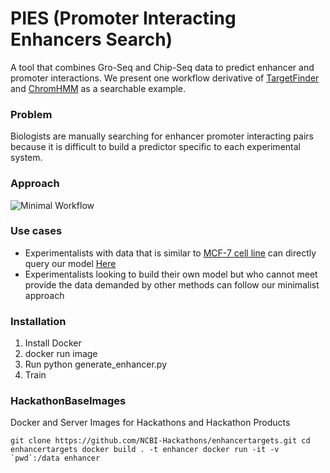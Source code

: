 #  PIES (Promoter Interacting Enhancers Search)
A tool that combines Gro-Seq and Chip-Seq data to predict enhancer and promoter interactions. We present one workflow derivative of [TargetFinder](https://github.com/shwhalen/targetfinder) and [ChromHMM](http://compbio.mit.edu/ChromHMM/) as a searchable example.

### Problem
Biologists are manually searching for enhancer promoter interacting pairs because it is difficult to build a predictor specific to each experimental system.

### Approach
![Minimal Workflow](https://raw.githubusercontent.com/NCBI-Hackathons/enhancertargets/master/img/MinWorkflow.png)

### Use cases
 - Experimentalists with data that is similar to [MCF-7 cell line](https://en.wikipedia.org/wiki/MCF-7) can directly query our model [Here](https://www.google.com)
- Experimentalists looking to build their own model but who cannot meet provide the data demanded by other methods can follow our minimalist approach

### Installation
1. Install Docker
2. docker run image
3. Run python generate_enhancer.py
4. Train

### HackathonBaseImages
Docker and Server Images for Hackathons and Hackathon Products

``
git clone https://github.com/NCBI-Hackathons/enhancertargets.git
cd enhancertargets
docker build . -t enhancer
docker run -it -v `pwd`:/data enhancer
``

